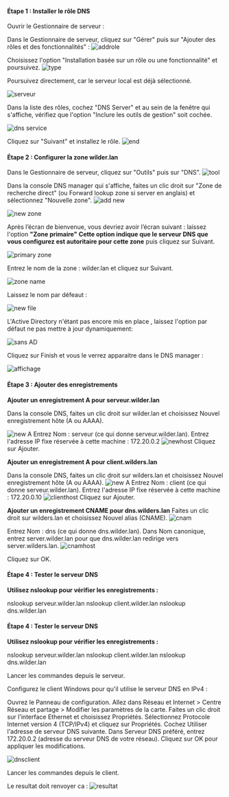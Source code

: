 #### Étape 1 : Installer le rôle DNS
Ouvrir le Gestionnaire de serveur :

Dans le Gestionnaire de serveur, cliquez sur "Gérer" puis sur "Ajouter des rôles et des fonctionnalités" :
![addrole](https://github.com/user-attachments/assets/4359d6e3-4faa-4896-86e4-1c3afdf8b4ef)

Choisissez l'option "Installation basée sur un rôle ou une fonctionnalité" et poursuivez.
![type](https://github.com/user-attachments/assets/b49a1aed-297f-46df-8b29-2116c6353008)


Poursuivez directement, car le serveur local est déjà sélectionné.

![serveur](https://github.com/user-attachments/assets/401b9e03-f352-48b9-aa80-f581ab82fef8)


Dans la liste des rôles, cochez "DNS Server" et au sein de la fenêtre qui s'affiche, vérifiez que l'option "Inclure les outils de gestion" soit cochée.

![dns service](https://github.com/user-attachments/assets/c6b8bec6-09c5-4473-84b4-36ca4d168321)

Cliquez sur "Suivant" et installez le rôle.
![end](https://github.com/user-attachments/assets/a974b279-499d-43c0-bd9e-0d72748a87b7)


#### Étape 2 : Configurer la zone wilder.lan 

Dans le Gestionnaire de serveur, cliquez sur "Outils" puis sur "DNS".
![tool](https://github.com/user-attachments/assets/9b00208f-66c1-469b-afc7-88956914f78b)


Dans la console DNS manager qui s'affiche, faites un clic droit sur "Zone de recherche direct" (ou Forward lookup zone si server en anglais) et sélectionnez "Nouvelle zone".
![add new](https://github.com/user-attachments/assets/e181c122-1476-4946-abbc-3724f668ad87)

![new zone](https://github.com/user-attachments/assets/879c41e3-cfc5-4ae7-8888-15733a1ef296)

Après l’écran de bienvenue, vous devriez avoir l’écran suivant : laissez l'option **"Zone primaire"** 
**Cette option indique que le serveur DNS que vous configurez est autoritaire pour cette zone** puis cliquez sur Suivant.

![primary zone](https://github.com/user-attachments/assets/8e135f33-b6f4-4fc6-838f-15bf16b4bd0a)


Entrez le nom de la zone : wilder.lan et cliquez sur Suivant.

![zone name](https://github.com/user-attachments/assets/8ed447c2-4095-41f2-9c81-c4802015a0b6)

Laissez le nom par défeaut :

![new file](https://github.com/user-attachments/assets/dc609dfb-d890-4caa-8482-46656db7ddd3)

L'Active Directory n'étant pas encore mis en place , laissez l'option par défaut ne pas mettre à jour dynamiquement:

![sans AD](https://github.com/user-attachments/assets/cc39143b-3c66-4c69-bc0b-1e4e56aea62c)

Cliquez sur Finish et vous le verrez apparaitre dans le DNS manager :

![affichage](https://github.com/user-attachments/assets/6d0bd0fb-2237-44a1-ad4c-407fd72d9728)


#### Étape 3 : Ajouter des enregistrements

**Ajouter un enregistrement A pour serveur.wilder.lan**

Dans la console DNS, faites un clic droit sur wilder.lan et choisissez Nouvel enregistrement hôte (A ou AAAA).

![new A](https://github.com/user-attachments/assets/0bd67411-f385-4e40-a243-9859528ca87d)
Entrez Nom : serveur (ce qui donne serveur.wilder.lan).
Entrez l'adresse IP fixe réservée à cette machine : 172.20.0.2 
![newhost](https://github.com/user-attachments/assets/73d67d75-6378-4703-b590-ff7ad6ce8a81)
Cliquez sur Ajouter.

**Ajouter un enregistrement A pour client.wilders.lan**

Dans la console DNS, faites un clic droit sur wilders.lan et choisissez Nouvel enregistrement hôte (A ou AAAA).
![new A](https://github.com/user-attachments/assets/0bd67411-f385-4e40-a243-9859528ca87d)
Entrez Nom : client (ce qui donne serveur.wilder.lan).
Entrez l'adresse IP fixe réservée à cette machine : 172.20.0.10
![clienthost](https://github.com/user-attachments/assets/2d0c80e9-2b82-46dc-842d-0bb627535cf9)
Cliquez sur Ajouter.

**Ajouter un enregistrement CNAME pour dns.wilders.lan**
Faites un clic droit sur wilders.lan et choisissez Nouvel alias (CNAME).
![cnam](https://github.com/user-attachments/assets/4dcb4873-e27a-40be-a00b-068ac7885353)

Entrez Nom : dns (ce qui donne dns.wilder.lan).
Dans Nom canonique, entrez server.wilder.lan pour que dns.wilder.lan redirige vers server.wilders.lan.
![cnamhost](https://github.com/user-attachments/assets/4f531b81-c433-40c0-97cc-903e60300020)

Cliquez sur OK.

#### Étape 4 : Tester le serveur DNS

**Utilisez nslookup pour vérifier les enregistrements :**

nslookup serveur.wilder.lan
nslookup client.wilder.lan
nslookup dns.wilder.lan


#### Étape 4 : Tester le serveur DNS

**Utilisez nslookup pour vérifier les enregistrements :**

nslookup serveur.wilder.lan
nslookup client.wilder.lan
nslookup dns.wilder.lan

Lancer les commandes depuis le serveur.

Configurez le client Windows pour qu'il utilise le serveur DNS en IPv4 :

Ouvrez le Panneau de configuration.
Allez dans Réseau et Internet > Centre Réseau et partage > Modifier les paramètres de la carte.
Faites un clic droit sur l'interface Ethernet et choisissez Propriétés.
Sélectionnez Protocole Internet version 4 (TCP/IPv4) et cliquez sur Propriétés.
Cochez Utiliser l'adresse de serveur DNS suivante.
Dans Serveur DNS préféré, entrez 172.20.0.2 (adresse du serveur DNS de votre réseau).
Cliquez sur OK pour appliquer les modifications.

![dnsclient](https://github.com/user-attachments/assets/fe24284c-6ece-47a1-a272-bbb2be0206bb)


Lancer les commandes depuis le client.

Le resultat doit renvoyer ca :
![resultat](https://github.com/user-attachments/assets/530bb4b5-3e7f-44c6-9204-a141b7bda93f)




